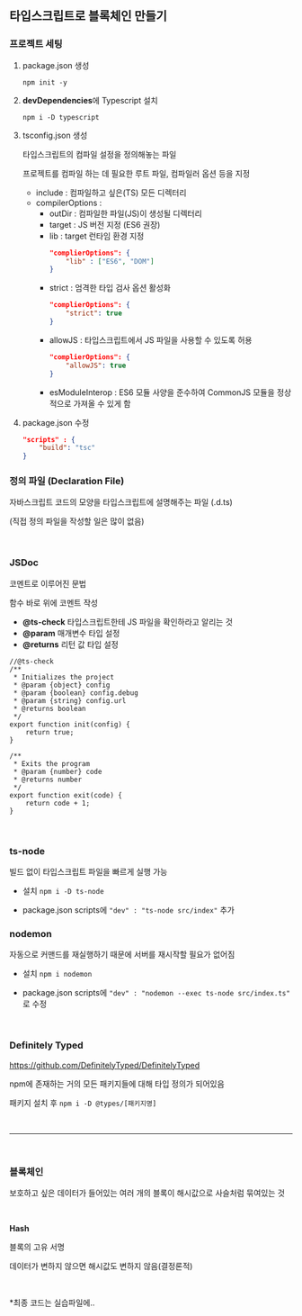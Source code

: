 ## 타입스크립트로 블록체인 만들기

### 프로젝트 세팅

1. package.json 생성

    `npm init -y`

2. **devDependencies**에 Typescript 설치

    `npm i -D typescript`

3. tsconfig.json 생성

    타입스크립트의 컴파일 설정을 정의해놓는 파일

    프로젝트를 컴파일 하는 데 필요한 루트 파일, 컴파일러 옵션 등을 지정

    - include : 컴파일하고 싶은(TS) 모든 디렉터리
    - compilerOptions :
        - outDir : 컴파일한 파일(JS)이 생성될 디렉터리
        - target : JS 버전 지정 (ES6 권장)
        - lib : target 런타임 환경 지정
            ```json
            "complierOptions": {
            	"lib" : ["ES6", "DOM"]
            }
            ```
        - strict : 엄격한 타입 검사 옵션 활성화
            ```json
            "complierOptions": {
            	"strict": true
            }
            ```
        - allowJS : 타입스크립트에서 JS 파일을 사용할 수 있도록 허용
            ```json
            "complierOptions": {
            	"allowJS": true
            }
            ```
        - esModuleInterop : ES6 모듈 사양을 준수하여 CommonJS 모듈을 정상적으로 가져올 수 있게 함

4. package.json 수정

    ```json
    "scripts" : {
    	"build": "tsc"
    }
    ```

### 정의 파일 (Declaration File)

자바스크립트 코드의 모양을 타입스크립트에 설명해주는 파일 (.d.ts)

(직접 정의 파일을 작성할 일은 많이 없음)

<br/>

### JSDoc

코멘트로 이루어진 문법

함수 바로 위에 코멘트 작성

-   **@ts-check**
    타입스크립트한테 JS 파일을 확인하라고 알리는 것
-   **@param**
    매개변수 타입 설정
-   **@returns**
    리턴 값 타입 설정

```tsx
//@ts-check
/**
 * Initializes the project
 * @param {object} config
 * @param {boolean} config.debug
 * @param {string} config.url
 * @returns boolean
 */
export function init(config) {
    return true;
}

/**
 * Exits the program
 * @param {number} code
 * @returns number
 */
export function exit(code) {
    return code + 1;
}
```

<br/>

### ts-node

빌드 없이 타입스크립트 파일을 빠르게 실행 가능

-   설치 `npm i -D ts-node`

-   package.json scripts에 `"dev" : "ts-node src/index"` 추가

### nodemon

자동으로 커맨드를 재실행하기 때문에 서버를 재시작할 필요가 없어짐

-   설치 `npm i nodemon`

-   package.json scripts에 `"dev" : "nodemon --exec ts-node src/index.ts"` 로 수정

<br/>

### Definitely Typed

https://github.com/DefinitelyTyped/DefinitelyTyped

npm에 존재하는 거의 모든 패키지들에 대해 타입 정의가 되어있음

패키지 설치 후 `npm i -D @types/[패키지명]`

<br/>

---

<br/>

### 블록체인

보호하고 싶은 데이터가 들어있는 여러 개의 블록이 해시값으로 사슬처럼 묶여있는 것

<br/>

**Hash**

블록의 고유 서명

데이터가 변하지 않으면 해시값도 변하지 않음(결정론적)

<br/>

\*최종 코드는 실습파일에..
